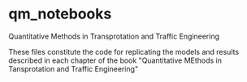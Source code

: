 # qm_notebooks
Quantitative Methods in Transprotation and Traffic Engineering

These files constitute the code for replicating the models and results described in each chapter of the book "Quantitative MEthods in Tansprotation and Traffic Engineering"
